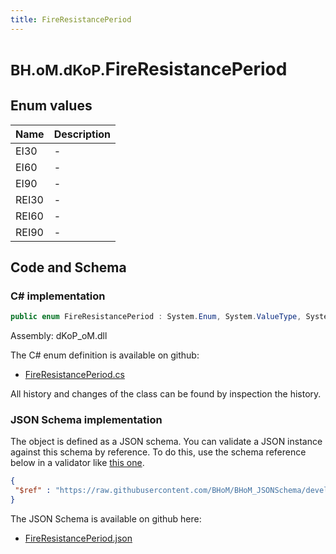 ```yaml
---
title: FireResistancePeriod
---
```


# <small>BH.oM.dKoP.</small>**FireResistancePeriod**



## Enum values

| Name            | Description                                                    |
|-----------------|----------------------------------------------------------------|
| EI30 |  -  |
| EI60 |  -  |
| EI90 |  -  |
| REI30 |  -  |
| REI60 |  -  |
| REI90 |  -  |


## Code and Schema

### C# implementation

``` C# title="C#"
public enum FireResistancePeriod : System.Enum, System.ValueType, System.IComparable, System.ISpanFormattable, System.IFormattable, System.IConvertible
```

Assembly: dKoP_oM.dll

The C# enum definition is available on github:

- [FireResistancePeriod.cs](https://github.com/BHoM/dKoP_Toolkit/blob/develop/dKoP_oM/Performance\Fire\FireResistancePeriod.cs)

All history and changes of the class can be found by inspection the history.
### JSON Schema implementation

The object is defined as a JSON schema. You can validate a JSON instance against this schema by reference. To do this, use the schema reference below in a validator like [this one](https://www.jsonschemavalidator.net/).

``` json title="JSON Schema"
{
 "$ref" : "https://raw.githubusercontent.com/BHoM/BHoM_JSONSchema/develop/dKoP_oM/FireResistancePeriod.json"
}
```

The JSON Schema is available on github here:

- [FireResistancePeriod.json](https://github.com/BHoM/BHoM_JSONSchema/blob/develop/dKoP_oM/FireResistancePeriod.json)
